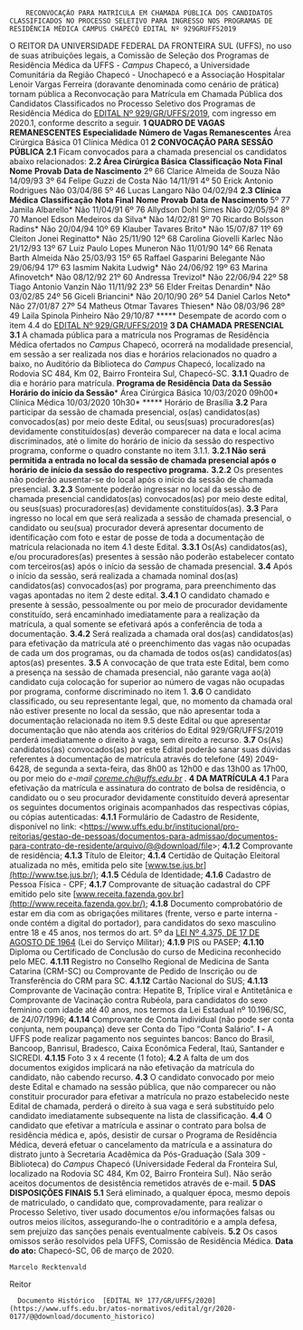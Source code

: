         RECONVOCAÇÃO PARA MATRÍCULA EM CHAMADA PÚBLICA DOS CANDIDATOS CLASSIFICADOS NO PROCESSO SELETIVO PARA INGRESSO NOS PROGRAMAS DE RESIDÊNCIA MÉDICA CAMPUS CHAPECÓ EDITAL Nº 929GRUFFS2019  

 O REITOR DA UNIVERSIDADE FEDERAL DA FRONTEIRA SUL (UFFS), no uso de suas atribuições legais, a Comissão de Seleção dos Programas de Residência Médica da UFFS - *Campus*  Chapecó, a Universidade Comunitária da Região Chapecó - Unochapecó e a Associação Hospitalar Lenoir Vargas Ferreira (doravante denominada como cenário de prática) tornam pública a Reconvocação para Matrícula em Chamada Pública dos Candidatos Classificados no Processo Seletivo dos Programas de Residência Médica do [EDITAL Nº 929/GR/UFFS/2019](https://www.uffs.edu.br/atos-normativos/edital/gr/2019-0929), com ingresso em 2020.1, conforme descrito a seguir.     **1 QUADRO DE VAGAS REMANESCENTES**      **Especialidade**     **Número de Vagas Remanescentes**      Área Cirúrgica Básica   01     Clínica Médica   01        **2 CONVOCAÇÃO PARA SESSÃO PÚBLICA**   **2.1**  Ficam convocados para a chamada presencial os candidatos abaixo relacionados:  **2.2 Área Cirúrgica Básica**      **Classificação**     **Nota Final**     **Nome**     **Provab**     **Data de Nascimento**      2º    66   Clarice Almeida de Souza   Não   14/09/93     3º    64   Felipe Guzzi de Costa   Não   14/11/91     4º    50   Erick Antonio Rodrigues   Não   03/04/86     5º    46   Lucas Langaro   Não   04/02/94     **2.3 Clínica Médica**      **Classificação**     **Nota Final**     **Nome**     **Provab**     **Data de Nascimento**      5º    77   Jamila Albarello*   Não   11/04/91     6º    76   Allydson Dohl Simes   Não   02/05/94     8º    70   Manoel Edson Medeiros da Silva*   Não   14/02/81     9º    70   Ricardo Bolsson Radins*   Não   20/04/94     10º    69   Klauber Tavares Brito*   Não   15/07/87     11º    69   Cleiton Jonei Reginatto*   Não   25/11/90     12º    68   Carolina Giovelli Karlec   Não   21/12/93     13º    67   Luiz Paulo Lopes Muneron   Não   11/01/90     14º    66   Renata Barth Almeida   Não   25/03/93     15º    65   Raffael Gasparini Belegante   Não   29/06/94     17º    63   Iasmim Nakita Ludwig*   Não   24/06/92     19º    63   Marina Afinovetch*   Não   08/12/92     21º    60   Andressa Trevizol*   Não   22/06/94     22º    58   Tiago Antonio Vanzin   Não   11/11/92     23º    56   Elder Freitas Denardin*   Não   03/02/85     24º    56   Giceli Briancini*   Não   20/10/90     26º    54   Daniel Carlos Neto*   Não   27/01/87     27º    54   Matheus Otmar Tavares Thiesen*   Não   08/03/96     28º    49   Laila Spinola Pinheiro   Não   29/10/87     *****  Desempate de acordo com o item 4.4 do [EDITAL Nº 929/GR/UFFS/2019](https://www.uffs.edu.br/atos-normativos/edital/gr/2019-0929)     **3 DA CHAMADA PRESENCIAL**   **3.1**  A chamada pública para a matrícula nos Programas de Residência Médica ofertados no *Campus*  Chapecó, ocorrerá na modalidade presencial, em sessão a ser realizada nos dias e horários relacionados no quadro a baixo, no Auditório da Biblioteca do *Campus*  Chapecó, localizado na Rodovia SC 484, Km 02, Bairro Fronteira Sul, Chapecó-SC.  **3.1.1**  Quadro de dia e horário para matrícula.      **Programa de Residência**     **Data da Sessão**     **Horário do início da Sessão***      Área Cirúrgica Básica   10/03/2020   09h00*     Clínica Médica   10/03/2020   10h30*     *****  Horário de Brasília  **3.2**  Para participar da sessão de chamada presencial, os(as) candidatos(as) convocados(as) por meio deste Edital, ou seus(suas) procuradores(as) devidamente constituídos(as) deverão comparecer na data e local acima discriminados, até o limite do horário de início da sessão do respectivo programa, conforme o quadro constante no item 3.1.1.  **3.2.1 Não será permitida a entrada no local da sessão de chamada presencial após o horário de início da sessão do respectivo programa.**   **3.2.2**  Os presentes não poderão ausentar-se do local após o início da sessão de chamada presencial.  **3.2.3**  Somente poderão ingressar no local da sessão de chamada presencial candidatos(as) convocados(as) por meio deste edital, ou seus(suas) procuradores(as) devidamente constituídos(as).  **3.3**  Para ingresso no local em que será realizada a sessão de chamada presencial, o candidato ou seu(sua) procurador deverá apresentar documento de identificação com foto e estar de posse de toda a documentação de matrícula relacionada no item 4.1 deste Edital.  **3.3.1**  Os(As) candidatos(as), e/ou procuradores(as) presentes à sessão não poderão estabelecer contato com terceiros(as) após o início da sessão de chamada presencial.  **3.4**  Após o início da sessão, será realizada a chamada nominal dos(as) candidatos(as) convocados(as) por programa, para preenchimento das vagas apontadas no item 2 deste edital.  **3.4.1**  O candidato chamado e presente à sessão, pessoalmente ou por meio de procurador devidamente constituído, será encaminhado imediatamente para a realização da matrícula, a qual somente se efetivará após a conferência de toda a documentação.  **3.4.2**  Será realizada a chamada oral dos(as) candidatos(as) para efetivação da matrícula até o preenchimento das vagas não ocupadas de cada um dos programas, ou da chamada de todos os(as) candidatos(as) aptos(as) presentes.  **3.5**  A convocação de que trata este Edital, bem como a presença na sessão de chamada presencial, não garante vaga ao(à) candidato cuja colocação for superior ao número de vagas não ocupadas por programa, conforme discriminado no item 1.  **3.6**  O candidato classificado, ou seu representante legal, que, no momento da chamada oral não estiver presente no local da sessão, que não apresentar toda a documentação relacionada no item 9.5 deste Edital ou que apresentar documentação que não atenda aos critérios do Edital 929/GR/UFFS/2019 perderá imediatamente o direito à vaga, sem direito a recurso.  **3.7**  Os(As) candidatos(as) convocados(as) por este Edital poderão sanar suas dúvidas referentes à documentação de matrícula através do telefone (49) 2049-6428, de segunda a sexta-feira, das 8h00 as 12h00 e das 13h00 as 17h00, ou por meio do *e-mail*   [*coreme.ch@uffs.edu.br*](mailto:coreme.ch@uffs.edu.br) *.*      **4 DA MATRÍCULA**   **4.1**  Para efetivação da matrícula e assinatura do contrato de bolsa de residência, o candidato ou o seu procurador devidamente constituído deverá apresentar os seguintes documentos originais acompanhados das respectivas cópias, ou cópias autenticadas:    **4.1.1**  Formulário de Cadastro de Residente, disponível no link: <<https://www.uffs.edu.br/institucional/pro-reitorias/gestao-de-pessoas/documentos-para-admissao/documentos-para-contrato-de-residente/arquivo/@@download/file>>;    **4.1.2**  Comprovante de residência;    **4.1.3**  Título de Eleitor;    **4.1.4**  Certidão de Quitação Eleitoral atualizada no mês, emitida pelo site [www.tse.jus.br](http://www.tse.jus.br/);    **4.1.5**  Cédula de Identidade;    **4.1.6**  Cadastro de Pessoa Física - CPF;    **4.1.7**  Comprovante de situação cadastral do CPF emitido pelo site [www.receita.fazenda.gov.br](http://www.receita.fazenda.gov.br/);    **4.1.8**  Documento comprobatório de estar em dia com as obrigações militares (frente, verso e parte interna - onde contém a digital do portador), para candidatos do sexo masculino entre 18 e 45 anos, nos termos do art. 5º da [LEI Nº 4.375, DE 17 DE AGOSTO DE 1964](http://www.planalto.gov.br/ccivil_03/LEIS/L4375.htm) (Lei do Serviço Militar);    **4.1.9**  PIS ou PASEP;    **4.1.10**  Diploma ou Certificado de Conclusão do curso de Medicina reconhecido pelo MEC.    **4.1.11**  Registro no Conselho Regional de Medicina de Santa Catarina (CRM-SC) ou Comprovante de Pedido de Inscrição ou de Transferência do CRM para SC.    **4.1.12**  Cartão Nacional do SUS;    **4.1.13**  Comprovante de Vacinação contra: Hepatite B, Tríplice viral e Antitetânica e Comprovante de Vacinação contra Rubéola, para candidatos do sexo feminino com idade até 40 anos, nos termos da Lei Estadual nº 10.196/SC, de 24/07/1996;    **4.1.14**  Comprovante de Conta individual (não pode ser conta conjunta, nem poupança) deve ser Conta do Tipo “Conta Salário”.    **I -**  A UFFS pode realizar pagamento nos seguintes bancos: Banco do Brasil, Bancoop, Banrisul, Bradesco, Caixa Econômica Federal, Itaú, Santander e SICREDI.    **4.1.15**  Foto 3 x 4 recente (1 foto);    **4.2**  A falta de um dos documentos exigidos implicará na não efetivação da matrícula do candidato, não cabendo recurso.  **4.3**  O candidato convocado por meio deste Edital e chamado na sessão pública, que não comparecer ou não constituir procurador para efetivar a matrícula no prazo estabelecido neste Edital de chamada, perderá o direito à sua vaga e será substituído pelo candidato imediatamente subsequente na lista de classificação.  **4.4**  O candidato que efetivar a matrícula e assinar o contrato para bolsa de residência médica e, após, desistir de cursar o Programa de Residência Médica, deverá efetuar o cancelamento da matrícula e a assinatura do distrato junto à Secretaria Acadêmica da Pós-Graduação (Sala 309 - Biblioteca) do *Campus*  Chapecó (Universidade Federal da Fronteira Sul, localizado na Rodovia SC 484, Km 02, Bairro Fronteira Sul). Não serão aceitos documentos de desistência remetidos através de e-mail.       **5 DAS DISPOSIÇÕES FINAIS**   **5.1**  Será eliminado, a qualquer época, mesmo depois de matriculado, o candidato que, comprovadamente, para realizar o Processo Seletivo, tiver usado documentos e/ou informações falsas ou outros meios ilícitos, assegurando-lhe o contraditório e a ampla defesa, sem prejuízo das sanções penais eventualmente cabíveis.  **5.2**  Os casos omissos serão resolvidos pela UFFS, Comissão de Residência Médica.           **Data do ato:** Chapecó-SC, 06 de março de 2020.   
 

    Marcelo Recktenvald   
 Reitor 

      Documento Histórico  [EDITAL Nº 177/GR/UFFS/2020](https://www.uffs.edu.br/atos-normativos/edital/gr/2020-0177/@@download/documento_historico)     
      
